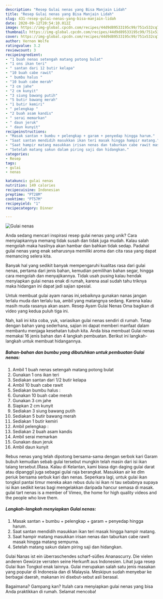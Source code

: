 ```yaml
---
description: "Resep Gulai nenas yang Bisa Manjain Lidah"
title: "Resep Gulai nenas yang Bisa Manjain Lidah"
slug: 431-resep-gulai-nenas-yang-bisa-manjain-lidah
date: 2020-09-12T20:54:10.012Z
image: https://img-global.cpcdn.com/recipes/44d9d89533195c99/751x532cq70/gulai-nenas-foto-resep-utama.jpg
thumbnail: https://img-global.cpcdn.com/recipes/44d9d89533195c99/751x532cq70/gulai-nenas-foto-resep-utama.jpg
cover: https://img-global.cpcdn.com/recipes/44d9d89533195c99/751x532cq70/gulai-nenas-foto-resep-utama.jpg
author: Vernon Wolfe
ratingvalue: 3.2
reviewcount: 3
recipeingredient:
- "1 buah nenas setengah matang potong bulat"
- "1 ons ikan teri"
- " santan dari 12 butir kelapa"
- "10 buah cabe rawit"
- " bumbu halus "
- "10 buah cabe merah"
- "3 cm jahe"
- "2 cm kunyit"
- "3 siung bawang putih"
- "5 butir bawang merah"
- "1 butir kemiri"
- " pelengkap "
- "2 buah asam kandis"
- " serai memarkan"
- " daun jeruk"
- " daun kunyit"
recipeinstructions:
- "Masak santan + bumbu + pelengkap + garam + penyedap hingga harum."
- "Saat santan mendidih masukkan ikan teri masak hingga hampir matang."
- "Saat hampir matang masukkan irisan nenas dan taburkan cabe rawit masak hingga matang sempurna."
- "Setelah matang sakun dalam piring saji dan hidangkan."
categories:
- Resep
tags:
- gulai
- nenas

katakunci: gulai nenas 
nutrition: 149 calories
recipecuisine: Indonesian
preptime: "PT28M"
cooktime: "PT57M"
recipeyield: "1"
recipecategory: Dinner

---
```



![Gulai nenas](https://img-global.cpcdn.com/recipes/44d9d89533195c99/751x532cq70/gulai-nenas-foto-resep-utama.jpg)

Anda sedang mencari inspirasi resep gulai nenas yang unik? Cara menyiapkannya memang tidak susah dan tidak juga mudah. Kalau salah mengolah maka hasilnya akan hambar dan bahkan tidak sedap. Padahal gulai nenas yang enak seharusnya memiliki aroma dan cita rasa yang dapat memancing selera kita.

Banyak hal yang sedikit banyak mempengaruhi kualitas rasa dari gulai nenas, pertama dari jenis bahan, kemudian pemilihan bahan segar, hingga cara mengolah dan menyajikannya. Tidak usah pusing kalau hendak menyiapkan gulai nenas enak di rumah, karena asal sudah tahu triknya maka hidangan ini dapat jadi sajian spesial.

Untuk membuat gulai ayam nanas ini,sebaiknya gunakan nanas jangan terlalu muda dan terlalu tua, ambil yang matangnya sedang. Karena kalau masih muda rasanya akan asam. Resep Ayam Gulai Nenas Oma bagikan di video yang kedua puluh tiga ini.


Nah, kali ini kita coba, yuk, variasikan gulai nenas sendiri di rumah. Tetap dengan bahan yang sederhana, sajian ini dapat memberi manfaat dalam membantu menjaga kesehatan tubuh kita. Anda bisa membuat Gulai nenas memakai 16 jenis bahan dan 4 langkah pembuatan. Berikut ini langkah-langkah untuk membuat hidangannya.

<!--inarticleads1-->

##### Bahan-bahan dan bumbu yang dibutuhkan untuk pembuatan Gulai nenas:

1. Ambil 1 buah nenas setengah matang potong bulat
1. Gunakan 1 ons ikan teri
1. Sediakan  santan dari 1/2 butir kelapa
1. Ambil 10 buah cabe rawit
1. Sediakan  bumbu halus :
1. Gunakan 10 buah cabe merah
1. Gunakan 3 cm jahe
1. Siapkan 2 cm kunyit
1. Sediakan 3 siung bawang putih
1. Sediakan 5 butir bawang merah
1. Sediakan 1 butir kemiri
1. Ambil  pelengkap :
1. Sediakan 2 buah asam kandis
1. Ambil  serai memarkan
1. Gunakan  daun jeruk
1. Ambil  daun kunyit


Rebus nenas yang telah dipotong bersama-sama dengan serbok kari Garam bubuh kemudian sebab gulai tersebut mungkin telah masin dari isi ikan talang tersebut.(Rasa. Kalau di Kelantan, kami biasa dgn daging gulai darat atau dipanggil juga sebagai gulai raja berangkat. Masukkan air ke dlm periuk bersama serbuk kari dan nenas. Seperkara lagi, untuk gulai ikan tongkol pantai timur mereka akan rebus dulu isi ikan ni tau sebabnya supaya isi ikan sedikit keras bagi mengelakkan daripada hancur semasa di masak. gulai tart nenas is a member of Vimeo, the home for high quality videos and the people who love them. 

<!--inarticleads2-->

##### Langkah-langkah menyiapkan Gulai nenas:

1. Masak santan + bumbu + pelengkap + garam + penyedap hingga harum.
1. Saat santan mendidih masukkan ikan teri masak hingga hampir matang.
1. Saat hampir matang masukkan irisan nenas dan taburkan cabe rawit masak hingga matang sempurna.
1. Setelah matang sakun dalam piring saji dan hidangkan.


Gulai Nanas ist ein überraschendes scharf-süßes Ananascurry. Die vielen anderen Gewürze verraten seine Herkunft aus Indonesien. Lihat juga resep Gulai Ikan Tongkol enak lainnya. Gulai merupakan salah satu jenis masakan yang popular di Indonesia dan di Malaysia. Meskipun sudah menyebar ke berbagai daerah, makanan ini disebut-sebut asli berasal. 

Bagaimana? Gampang kan? Itulah cara menyiapkan gulai nenas yang bisa Anda praktikkan di rumah. Selamat mencoba!
